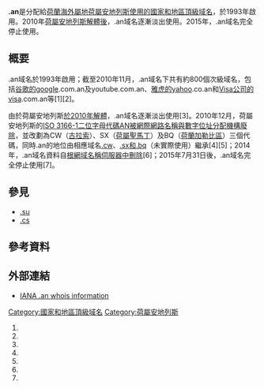 **.an**是分配給[荷蘭](https://zh.wikipedia.org/wiki/荷蘭 "wikilink")[海外屬地](https://zh.wikipedia.org/wiki/海外屬地 "wikilink")[荷屬安地列斯使用的](https://zh.wikipedia.org/wiki/荷屬安地列斯 "wikilink")[國家和地區頂級域名](https://zh.wikipedia.org/wiki/國家和地區頂級域名 "wikilink")，於1993年啟用。2010年[荷屬安地列斯解體後](https://zh.wikipedia.org/wiki/荷屬安地列斯解體 "wikilink")，.an域名逐漸淡出使用。2015年，.an域名完全停止使用。

## 概要

.an域名於1993年啟用；截至2010年11月，.an域名下共有約800個次級域名，包括[谷歌的google](https://zh.wikipedia.org/wiki/谷歌 "wikilink").com.an及youtube.com.an、[雅虎的yahoo](../Page/雅虎.md "wikilink").co.an和[Visa公司的visa](../Page/Visa公司.md "wikilink").com.an等\[1\]\[2\]。

由於荷屬安地列斯[於2010年解體](https://zh.wikipedia.org/wiki/荷屬安地列斯解體 "wikilink")，.an域名逐漸淡出使用\[3\]。2010年12月，荷屬安地列斯的[ISO
3166-1二位字母代碼AN被](https://zh.wikipedia.org/wiki/ISO_3166-1二位字母代碼 "wikilink")[網際網路名稱與數字位址分配機構廢除](https://zh.wikipedia.org/wiki/網際網路名稱與數字位址分配機構 "wikilink")，並改劃為CW（[古拉索](https://zh.wikipedia.org/wiki/古拉索 "wikilink")）、SX（[荷屬聖馬丁](../Page/荷屬聖馬丁.md "wikilink")）及BQ（[荷蘭加勒比區](../Page/荷蘭加勒比區.md "wikilink")）三個代碼，同時.an的地位由相應域名[.cw](../Page/.cw.md "wikilink")、[.sx和](https://zh.wikipedia.org/wiki/.sx "wikilink")[.bq](../Page/.bq.md "wikilink")（未實際使用）繼承\[4\]\[5\]；2014年，.an域名資料自[根網域名稱伺服器中刪除](../Page/根網域名稱伺服器.md "wikilink")\[6\]；2015年7月31日後，.an域名完全停止使用\[7\]。

## 參見

  - [.su](../Page/.su.md "wikilink")
  - [.cs](https://zh.wikipedia.org/wiki/.cs "wikilink")

## 參考資料

## 外部連結

  - [IANA .an whois information](http://www.iana.org/root-whois/an.htm)

[Category:國家和地區頂級域名](https://zh.wikipedia.org/wiki/Category:國家和地區頂級域名 "wikilink")
[Category:荷屬安地列斯](https://zh.wikipedia.org/wiki/Category:荷屬安地列斯 "wikilink")

1.

2.

3.

4.

5.

6.

7.